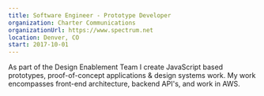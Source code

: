 ```yaml
---
title: Software Engineer - Prototype Developer
organization: Charter Communications
organizationUrl: https://www.spectrum.net
location: Denver, CO
start: 2017-10-01
---
```


As part of the Design Enablement Team I create JavaScript based prototypes, proof-of-concept applications & design systems work. My work encompasses front-end architecture, backend API's, and work in AWS.
